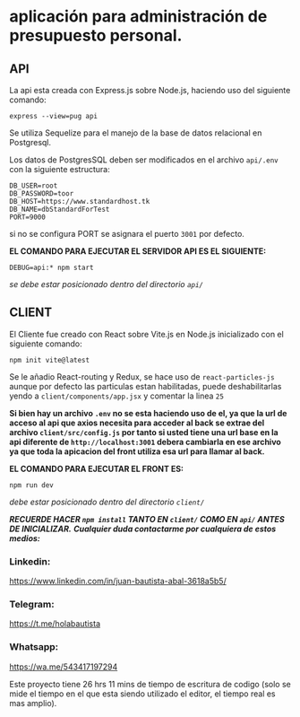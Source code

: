 # **aplicación para administración de presupuesto personal.**

## __API__

La api esta creada con Express.js sobre Node.js, haciendo uso del siguiente comando:

    express --view=pug api

Se utiliza Sequelize para el manejo de la base de datos relacional en Postgresql.

Los datos de PostgresSQL deben ser modificados en el archivo `api/.env` con la siguiente estructura:

    DB_USER=root
    DB_PASSWORD=toor
    DB_HOST=https://www.standardhost.tk
    DB_NAME=dbStandardForTest
    PORT=9000

si no se configura PORT se asignara el puerto `3001` por defecto.

**EL COMANDO PARA EJECUTAR EL SERVIDOR API ES EL SIGUIENTE:**

    DEBUG=api:* npm start

_se debe estar posicionado dentro del directorio `api/`_

## __CLIENT__

El Cliente fue creado con React sobre Vite.js en Node.js inicializado con el siguiente comando:

    npm init vite@latest

Se le añadio React-routing y Redux, se hace uso de `react-particles-js` aunque por defecto las particulas estan habilitadas, puede deshabilitarlas yendo a `client/components/app.jsx` y comentar la linea `25`

__Si bien hay un archivo `.env` no se esta haciendo uso de el, ya que la url de acceso al api que axios necesita para acceder al back se extrae del archivo `client/src/config.js` por tanto si usted tiene una url base en la api diferente de `http://localhost:3001` debera cambiarla en ese archivo ya que toda la apicacion del front utiliza esa url para llamar al back.__

__EL COMANDO PARA EJECUTAR EL FRONT ES:__

    npm run dev
_debe estar posicionado dentro del directorio `client/`_


**_RECUERDE HACER `npm install` TANTO EN `client/` COMO EN `api/` ANTES DE INICIALIZAR._**
**_Cualquier duda contactarme por cualquiera de estos medios:_**

### Linkedin:
https://www.linkedin.com/in/juan-bautista-abal-3618a5b5/

### Telegram:
https://t.me/holabautista

### Whatsapp:
https://wa.me/543417197294


Este proyecto tiene 26 hrs 11 mins de tiempo de escritura de codigo (solo se mide el tiempo en el que esta siendo utilizado el editor, el tiempo real es mas amplio).